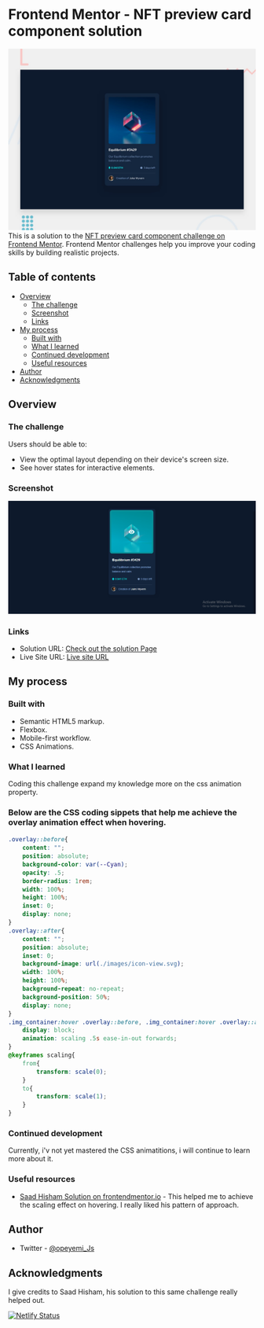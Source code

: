 # Frontend Mentor - NFT preview card component solution
![desktop](./design/desktop-preview.jpg)
This is a solution to the [NFT preview card component challenge on Frontend Mentor](https://www.frontendmentor.io/challenges/nft-preview-card-component-SbdUL_w0U). Frontend Mentor challenges help you improve your coding skills by building realistic projects. 

## Table of contents

- [Overview](#overview)
  - [The challenge](#the-challenge)
  - [Screenshot](#Screenshot)
  - [Links](#links)
- [My process](#my-process)
  - [Built with](#built-with)
  - [What I learned](#what-i-learned)
  - [Continued development](#continued-development)
  - [Useful resources](#useful-resources)
- [Author](#author)
- [Acknowledgments](#acknowledgments)



## Overview

### The challenge

Users should be able to:

- View the optimal layout depending on their device's screen size.
- See hover states for interactive elements.

### Screenshot
![My Desktop Screenshot](./images/screenshot.PNG)

### Links

- Solution URL: [Check out the solution Page](https://www.frontendmentor.io/solutions/nft-preview-card-using-html-css-animation-and-flex-box-H7jJAWyv0F)
- Live Site URL: [Live site URL](https://nft-preview-card-192.netlify.app/)

## My process

### Built with

- Semantic HTML5 markup.
- Flexbox.
- Mobile-first workflow.
- CSS Animations.

### What I learned
Coding this challenge expand my knowledge more on the css animation property.
### Below are the CSS coding sippets that help me achieve the overlay animation effect when hovering.
```CSS
.overlay::before{
    content: "";
    position: absolute;
    background-color: var(--Cyan);
    opacity: .5;
    border-radius: 1rem;
    width: 100%;
    height: 100%;
    inset: 0;
    display: none;
}
.overlay::after{
    content: "";
    position: absolute;
    inset: 0;
    background-image: url(./images/icon-view.svg);
    width: 100%;
    height: 100%;
    background-repeat: no-repeat;
    background-position: 50%;
    display: none;
}
.img_container:hover .overlay::before, .img_container:hover .overlay::after{
    display: block;
    animation: scaling .5s ease-in-out forwards;
}
@keyframes scaling{
    from{
        transform: scale(0);
    }
    to{
        transform: scale(1);
    }
}
```

### Continued development
Currently, i'v not yet mastered the CSS animatitions, i will continue to learn more about it. 

### Useful resources

- [Saad Hisham Solution on frontendmentor.io](https://www.frontendmentor.io/profile/Saad-Hisham) - This helped me to achieve the scaling effect on hovering. I really liked his pattern of approach.

## Author

- Twitter - [@opeyemi_Js](https://www.twitter.com/opeyemi_Js)

## Acknowledgments

I give credits to Saad Hisham, his solution to this same challenge really helped out.

[![Netlify Status](https://api.netlify.com/api/v1/badges/b1b84607-f021-466a-9470-5f7ed2020faf/deploy-status)](https://app.netlify.com/sites/nft-preview-card-192/deploys)
